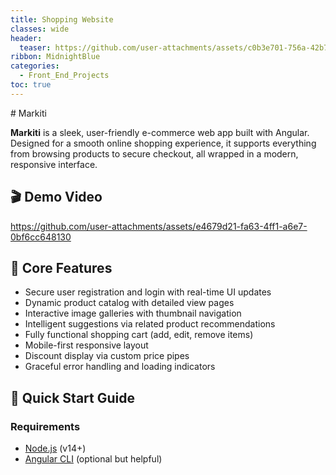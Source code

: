 ```yaml
---
title: Shopping Website 
classes: wide
header:
  teaser: https://github.com/user-attachments/assets/c0b3e701-756a-42b7-8141-3c5e5dac3984
ribbon: MidnightBlue
categories:
  - Front_End_Projects
toc: true
---
```



﻿# Markiti

**Markiti** is a sleek, user-friendly e-commerce web app built with Angular. Designed for a smooth online shopping experience, it supports everything from browsing products to secure checkout, all wrapped in a modern, responsive interface.

## 🎬 Demo Video


https://github.com/user-attachments/assets/e4679d21-fa63-4ff1-a6e7-0bf6cc648130





## 🔑 Core Features
- Secure user registration and login with real-time UI updates
- Dynamic product catalog with detailed view pages
- Interactive image galleries with thumbnail navigation
- Intelligent suggestions via related product recommendations
- Fully functional shopping cart (add, edit, remove items)
- Mobile-first responsive layout
- Discount display via custom price pipes
- Graceful error handling and loading indicators

## 🚀 Quick Start Guide

### Requirements
- [Node.js](https://nodejs.org/) (v14+)
- [Angular CLI](https://angular.io/cli) (optional but helpful)




